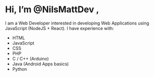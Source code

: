 # Hi, I’m @NilsMattDev , 
I am a Web Developer interested in developing Web Applications using JavaScript (NodeJS + React).
I have experience with:
- HTML
- JavaScript
- CSS
- PHP
- C / C++ (Arduino)
- Java (Android Apps basics)
- Python
